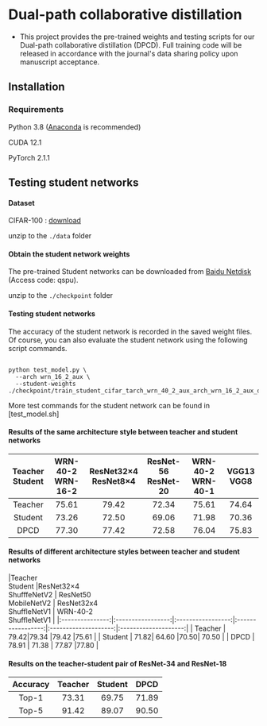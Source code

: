 
# Dual-path collaborative distillation

- This project provides the pre-trained weights and testing scripts for our Dual-path collaborative distillation (DPCD). Full training code will be released in accordance with the journal's data sharing policy upon manuscript acceptance.

## Installation

### Requirements



Python 3.8 ([Anaconda](https://www.anaconda.com/) is recommended)

CUDA 12.1

PyTorch 2.1.1




##  Testing student networks 
#### Dataset
CIFAR-100 : [download](http://www.cs.toronto.edu/~kriz/cifar-100-python.tar.gz)

unzip to the `./data` folder


#### Obtain the student network weights

The pre-trained Student networks can be downloaded from [Baidu Netdisk](https://pan.baidu.com/s/19TFpc0HVcJ1ucofyTOQe-g) (Access code: qspu).

unzip to the `./checkpoint` folder

#### Testing student networks
The accuracy of the student network is recorded in the saved weight files. Of course, you can also evaluate the student network using the following script commands.
```

python test_model.py \
  --arch wrn_16_2_aux \
  --student-weights ./checkpoint/train_student_cifar_tarch_wrn_40_2_aux_arch_wrn_16_2_aux_dataset_cifar100_seed0/wrn_16_2_aux_best.pth.tar

```
More test commands for the student network can be found in [test_model.sh]


####  Results of the same architecture style between teacher and student networks

|Teacher <br> Student | WRN-40-2 <br> WRN-16-2 | ResNet32×4  <br> ResNet8×4 | ResNet-56 <br> ResNet-20 | WRN-40-2  <br> WRN-40-1 | VGG13<br> VGG8 |
|:---------------:|:-----------------:|:-----------------:|:-----------------:|:--------------------:|:--------------------:|
| Teacher  |    75.61 | 79.42 | 72.34 | 75.61 | 74.64 |
| Student | 73.26| 72.50| 69.06| 71.98| 70.36 |
| DPCD | 77.30| 77.42| 72.58| 76.04| 75.83|
 


####  Results of different architecture styles between teacher and student networks

|Teacher <br> Student |ResNet32×4  <br>ShufffeNetV2  |  ResNet50  <br> MobileNetV2 | ResNet32x4 <br> ShuffleNetV1 | WRN-40-2<br> ShuffleNetV1 |
|:---------------:|:-----------------:|:-----------------:|:-----------------:|:--------------------:|:--------------------:|
| Teacher  |    79.42|79.34 |79.42 |75.61   |
| Student | 71.82|  64.60 |70.50| 70.50 |
| DPCD | 78.91  | 71.38 | 77.87  |77.80 |

####  Results on the teacher-student pair of ResNet-34 and ResNet-18 

| Accuracy |Teacher | Student  |  DPCD|
|:---------------:|:-----------------:|:-----------------:|:-----------------:|
| Top-1 | 73.31  | 69.75 | 71.89| 
| Top-5 | 91.42  | 89.07 | 90.50 |


